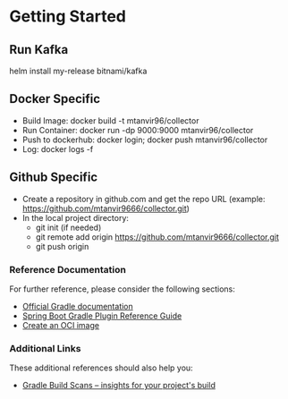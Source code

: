 # Getting Started

## Run Kafka
helm install my-release bitnami/kafka

## Docker Specific
- Build Image:       docker build -t mtanvir96/collector
- Run Container:     docker run -dp 9000:9000 mtanvir96/collector
- Push to dockerhub: docker login; docker push mtanvir96/collector
- Log:               docker logs -f <containerId>

## Github Specific
- Create a repository in github.com and get the repo URL (example: https://github.com/mtanvir9666/collector.git)
- In the local project directory: 
    - git init (if needed) 
    - git remote add origin https://github.com/mtanvir9666/collector.git
    - git push origin

### Reference Documentation
For further reference, please consider the following sections:

* [Official Gradle documentation](https://docs.gradle.org)
* [Spring Boot Gradle Plugin Reference Guide](https://docs.spring.io/spring-boot/docs/2.4.4/gradle-plugin/reference/html/)
* [Create an OCI image](https://docs.spring.io/spring-boot/docs/2.4.4/gradle-plugin/reference/html/#build-image)

### Additional Links
These additional references should also help you:

* [Gradle Build Scans – insights for your project's build](https://scans.gradle.com#gradle)

